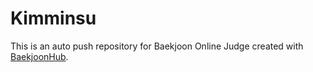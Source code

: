 # Kimminsu
This is an auto push repository for Baekjoon Online Judge created with [BaekjoonHub](https://github.com/BaekjoonHub/BaekjoonHub).
